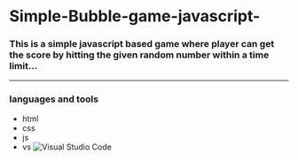 # Simple-Bubble-game-javascript-

### This is a simple javascript based game where player can get the score by hitting the given random number within a time limit...

--- 
### languages and tools 
   - html
   - css
   - js
   - vs
![Visual Studio Code](https://img.shields.io/badge/Visual%20Studio%20Code-0078d7.svg?style=for-the-badge&logo=visual-studio-code&logoColor=white)


     


